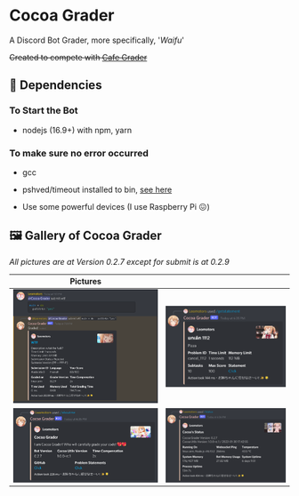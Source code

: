 # Cocoa Grader

A Discord Bot Grader, more specifically, '*Waifu*'

~~Created to compete with [Cafe Grader](https://github.com/cafe-grader-team/cafe-grader-web)~~

## 🌲 Dependencies

### To Start the Bot

- nodejs (16.9+) with npm, yarn

### To make sure no error occurred

- gcc

- pshved/timeout installed to bin, [see here](https://unix.stackexchange.com/a/44988)

- Use some powerful devices (I use Raspberry Pi 😖)

## 🖼️ Gallery of Cocoa Grader

*All pictures are at Version 0.2.7 except for submit is at 0.2.9*

| Pictures ||
| --- | --- |
| ![](./images/submit_0.2.9.png) | ![](./images/getstatement_0.2.7.png) |
| ![](./images/aboutme_0.2.7.png) | ![](./images/status_0.2.7.png) |
